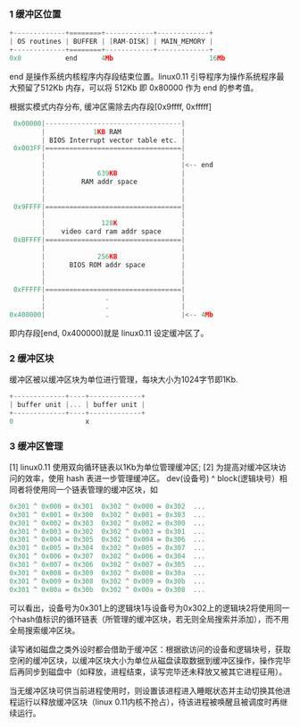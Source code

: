 ### 1 缓冲区位置
```C
+-------------+========+------------+-------------+
| OS routines | BUFFER | [RAM-DISK] | MAIN_MEMORY |
+-------------+========+------------+-------------+
0x0           end      4Mb                        16Mb
```
end 是操作系统内核程序内存段结束位置。linux0.11 引导程序为操作系统程序最大预留了512Kb 内存，可以将 512Kb 即 0x80000 作为 end 的参考值。

根据实模式内存分布, 缓冲区需除去内存段[0x9ffff, 0xfffff]
```C
 0x00000|----------------------------------|
        |            1KB RAM               |
        | BIOS Interrupt vector table etc. |
 0x003FF|==================================|
        |                                  |
        |                                  |<-- end
        |             639KB                |
        |         RAM addr space           |
        |                                  |
        |                                  |
 0x9FFFF|==================================|
        |                                  |
        |              128K                |
        |    video card ram addr space     |
 0xBFFFF|==================================|
        |                                  |
        |             256KB                |
        |      BIOS ROM addr space         |
        |                                  |
        |                                  |
 0xFFFFF|==================================|
        |               .                  |
        |               .                  |
0x400000|               .                  |<-- 4Mb
```
即内存段[end, 0x400000)就是 linux0.11 设定缓冲区了。

### 2 缓冲区块
缓冲区被以缓冲区块为单位进行管理，每块大小为1024字节即1Kb.
```C
+-------------+----+-------------+
| buffer unit |... | buffer unit |
+-------------+----+-------------+
0                  x
```

### 3 缓冲区管理
[1] linux0.11 使用双向循环链表以1Kb为单位管理缓冲区;
[2] 为提高对缓冲区块访问的效率，使用 hash 表进一步管理缓冲区。
dev(设备号) ^ block(逻辑块号）相同者将使用同一个链表管理的缓冲区块，如
```C
0x301 ^ 0x000 = 0x301  0x302 ^ 0x000 = 0x302  ...
0x301 ^ 0x001 = 0x300  0x302 ^ 0x001 = 0x303  ...
0x301 ^ 0x002 = 0x303  0x302 ^ 0x002 = 0x300  ...
0x301 ^ 0x003 = 0x302  0x302 ^ 0x003 = 0x301  ...
0x301 ^ 0x004 = 0x305  0x302 ^ 0x004 = 0x306  ...
0x301 ^ 0x005 = 0x304  0x302 ^ 0x005 = 0x307  ...
0x301 ^ 0x006 = 0x307  0x302 ^ 0x006 = 0x304  ...
0x301 ^ 0x007 = 0x306  0x302 ^ 0x007 = 0x305  ...
0x301 ^ 0x008 = 0x309  0x302 ^ 0x008 = 0x30a  ...
0x301 ^ 0x009 = 0x308  0x302 ^ 0x009 = 0x30b  ...
0x301 ^ 0x00a = 0x30b  0x302 ^ 0x00a = 0x308  ...
```
可以看出，设备号为0x301上的逻辑块1与设备号为0x302上的逻辑块2将使用同一个hash值标识的循环链表（所管理的缓冲区块，若无则全局搜索并添加），而不用全局搜索缓冲区块。

读写诸如磁盘之类外设时都会借助于缓冲区：根据欲访问的设备和逻辑块号，获取空闲的缓冲区块，以缓冲区块大小为单位从磁盘读取数据到缓冲区操作，操作完毕后再同步到磁盘中（如释放，进程结束，读写完毕还未释放又被其它进程征用）。

当无缓冲区块可供当前进程使用时，则设置该进程进入睡眠状态并主动切换其他进程运行以释放缓冲区块（linux 0.11内核不抢占），待该进程被唤醒且被调度时再继续运行。